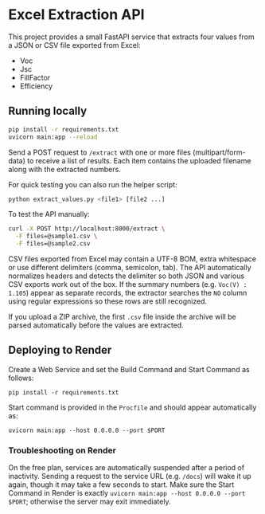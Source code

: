# Excel Extraction API

This project provides a small FastAPI service that extracts four values from a JSON or CSV file exported from Excel:

- Voc
- Jsc
- FillFactor
- Efficiency

## Running locally

```bash
pip install -r requirements.txt
uvicorn main:app --reload
```

Send a POST request to `/extract` with one or more files (multipart/form-data) to receive a list of results. Each item contains the uploaded filename along with the extracted numbers.


For quick testing you can also run the helper script:

```bash
python extract_values.py <file1> [file2 ...]
```

To test the API manually:

```bash
curl -X POST http://localhost:8000/extract \
  -F files=@sample1.csv \
  -F files=@sample2.csv

```

CSV files exported from Excel may contain a UTF-8 BOM, extra whitespace or use
different delimiters (comma, semicolon, tab). The API automatically normalizes
headers and detects the delimiter so both JSON and various CSV exports work out
of the box. If the summary numbers (e.g. `Voc(V) : 1.105`) appear as separate
records, the extractor searches the `NO` column using regular expressions so
these rows are still recognized.

If you upload a ZIP archive, the first `.csv` file inside the archive will be
parsed automatically before the values are extracted.

## Deploying to Render
Create a Web Service and set the Build Command and Start Command as follows:

```
pip install -r requirements.txt
```

Start command is provided in the `Procfile` and should appear automatically as:

```
uvicorn main:app --host 0.0.0.0 --port $PORT
```

### Troubleshooting on Render
On the free plan, services are automatically suspended after a period of
inactivity. Sending a request to the service URL (e.g. `/docs`) will wake it up
again, though it may take a few seconds to start. Make sure the Start Command in
Render is exactly `uvicorn main:app --host 0.0.0.0 --port $PORT`; otherwise the
server may exit immediately.
